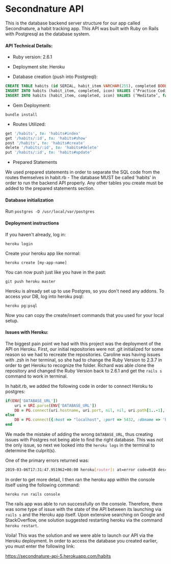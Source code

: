 # Secondnature API

This is the database backend server structure for our app called Secondnature, a habit tracking app. This API was built with Ruby on Rails with Postgresql as the database system.

#### API Technical Details:

* Ruby version: 2.6.1

* Deployment site: Heroku

* Database creation (push into Postgreql):

```sql
CREATE TABLE habits (id SERIAL, habit_item VARCHAR(255), completed BOOLEAN, icon VARCHAR(255));
INSERT INTO habits (habit_item, completed, icon) VALUES (‘Practice Coding’, false, ‘/img/star.png’);
INSERT INTO habits (habit_item, completed, icon) VALUES (‘Meditate’, false, ‘/img/meditate.png’);
```
* Gem Deployment: 
``` - 
bundle install
```

* Routes Utilized:
```ruby
get '/habits', to: 'habits#index'
get '/habits/:id', to: 'habits#show'
post '/habits', to: 'habits#create'
delete '/habits/:id', to: 'habits#delete'
put '/habits/:id', to: 'habits#update'
```
* Prepared Statements

We used prepared statements in order to separate the SQL code from the routes themselves in habit.rb - The database MUST be called 'habits' in order to run the backend API properly. Any other tables you create must be added to the prepared statements section.

#### Database initialization

Run ```postgres -D /usr/local/var/postgres```

#### Deployment instructions

If you haven't already, log in:

```heroku login```

Create your heroku app like normal:

```heroku create [my-app-name]```

You can now push just like you have in the past:

```git push heroku master```

Heroku is already set up to use Postgres, so you don't need any addons. To access your DB, log into heroku psql:

```heroku pg:psql```

Now you can copy the create/insert commands that you used for your local setup.

#### Issues with Heroku:

The biggest pain point we had with this project was the deployment of the API on Heroku. First, our initial repositories were not .git initialized for some reason so we had to recreate the repositories. Caroline was having issues with .zsh in her terminal, so she had to change the Ruby Version to 2.3.7 in order to get Heroku to recognize the folder. Richard was able clone the repository and changed the Ruby Version back to 2.6.1 and get the ```rails s``` command to work in terminal.

In habit.rb, we added the following code in order to connect Heroku to postgres:

```ruby
if(ENV['DATABASE_URL'])
    uri = URI.parse(ENV['DATABASE_URL'])
    DB = PG.connect(uri.hostname, uri.port, nil, nil, uri.path[1..-1], uri.user, uri.password)
else
    DB = PG.connect({:host => "localhost", :port => 5432, :dbname => 'habit_tracker_api_development'})
end
  ```
We made the mistake of adding the wrong ```DATABASE_URL```, thus creating issues with Postgres not being able to find the right database. This was not the only issue, so next we looked into the ```heroku logs``` in the terminal to determine the culprit(s).

One of the primary errors returned was:
```bash
2019-03-06T17:31:47.951962+00:00 heroku[router]: at=error code=H10 desc="App crashed" method=GET path="/" host=secondnature-api-5.herokuapp.com request_id=dbe5e2d7-313a-4b0a-8f42-4f3edd4dd35c fwd="47.41.35.143" dyno= connect= service= status=503 bytes= protocol=https
```
In order to get more detail, I then ran the heroku app within the console itself using the following command:
```
heroku run rails console
```
The rails app was able to run successfully on the console. Therefore, there was some type of issue with the state of the API between its launching via ```rails s``` and the Heroku app itself. Upon extensive searching on Google and StackOverflow, one solution suggested restarting heroku via the command ```heroku restart```.

Voila! This was the solution and we were able to launch our API via the Heroku deployment. In order to access the database you created earlier, you must enter the following link:

https://secondnature-api-5.herokuapp.com/habits

